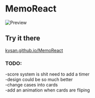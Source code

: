 # MemoReact

![Preview](https://cdn.discordapp.com/attachments/759536871020691468/791104613365186590/unknown.png)

## Try it there

[kysan.github.io/MemoReact](https://kysan.github.io/MemoReact/)

### TODO:

-score system is shit need to add a timer</br>
-design could be so much better</br>
-change cases into cards</br>
-add an animation when cards are fliping</br>

